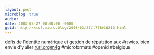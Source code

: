 ```yaml
---
layout: post
microblog: true
audio: 
date: 2008-03-27 00:00:00 -0000
guid: http://xtof.micro.blog/2008/03/27/t778016215.html
---
```

défis de l'identité numérique et gestion de réputation aux #rewics. bien envie d'y aller [rurl.org/m4g](http://rurl.org/m4g) #microformats #openid #belgique
